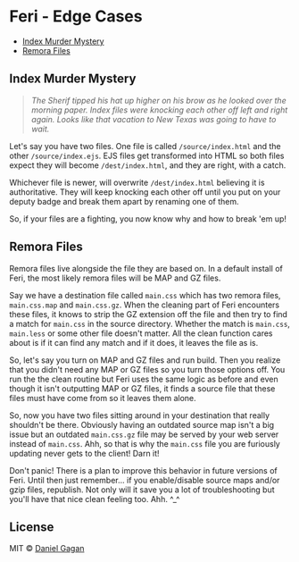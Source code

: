 # Feri - Edge Cases

* [Index Murder Mystery](#index-murder-mystery)
* [Remora Files](#remora-files)

## Index Murder Mystery

> *The Sherif tipped his hat up higher on his brow as he looked over the morning paper. Index files were knocking each other off left and right again. Looks like that vacation to New Texas was going to have to wait.*

Let's say you have two files. One file is called `/source/index.html` and the other `/source/index.ejs`. EJS files get transformed into HTML so both files expect they will become `/dest/index.html`, and they are right, with a catch.

Whichever file is newer, will overwrite `/dest/index.html` believing it is authoritative. They will keep knocking each other off until you put on your deputy badge and break them apart by renaming one of them.

So, if your files are a fighting, you now know why and how to break 'em up!

## Remora Files

Remora files live alongside the file they are based on. In a default install of Feri, the most likely remora files will be MAP and GZ files.

Say we have a destination file called `main.css` which has two remora files, `main.css.map` and `main.css.gz`. When the cleaning part of Feri encounters these files, it knows to strip the GZ extension off the file and then try to find a match for `main.css` in the source directory. Whether the match is `main.css`, `main.less` or some other file doesn't matter. All the clean function cares about is if it can find any match and if it does, it leaves the file as is.

So, let's say you turn on MAP and GZ files and run build. Then you realize that you didn't need any MAP or GZ files so you turn those options off. You run the the clean routine but Feri uses the same logic as before and even though it isn't outputting MAP or GZ files, it finds a source file that these files must have come from so it leaves them alone.

So, now you have two files sitting around in your destination that really shouldn't be there. Obviously having an outdated source map isn't a big issue but an outdated `main.css.gz` file may be served by your web server instead of `main.css`. Ahh, so that is why the `main.css` file you are furiously updating never gets to the client! Darn it!

Don't panic! There is a plan to improve this behavior in future versions of Feri. Until then just remember... if you enable/disable source maps and/or gzip files, republish. Not only will it save you a lot of troubleshooting but you'll have that nice clean feeling too. Ahh. ^_^

## License

MIT © [Daniel Gagan](https://forestmist.org)